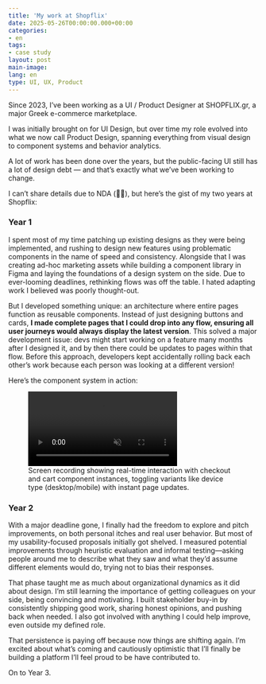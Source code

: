 ```yaml
---
title: 'My work at Shopflix'
date: 2025-05-26T00:00:00.000+00:00
categories:
- en
tags:
- case study
layout: post
main-image: 
lang: en
type: UI, UX, Product
---
```


Since 2023, I’ve been working as a UI / Product Designer at SHOPFLIX.gr, a major Greek e-commerce marketplace.

I was initially brought on for UI Design, but over time my role evolved into what we now call Product Design, spanning everything from visual design to component systems and behavior analytics.

A lot of work has been done over the years, but the public-facing UI still has a lot of design debt — and that’s exactly what we’ve been working to change.

I can’t share details due to NDA (😮‍💨), but here’s the gist of my two years at Shopflix:

### Year 1
I spent most of my time patching up existing designs as they were being implemented, and rushing to design new features using problematic components in the name of speed and consistency. Alongside that I was creating ad-hoc marketing assets while building a component library in Figma and laying the foundations of a design system on the side. Due to ever-looming deadlines, rethinking flows was off the table. I hated adapting work I believed was poorly thought-out.

But I developed something unique: an architecture where entire pages function as reusable components. Instead of just designing buttons and cards, **I made complete pages that I could drop into any flow, ensuring all user journeys would always display the latest version**. This solved a major development issue: devs might start working on a feature many months after I designed it, and by then there could be updates to pages within that flow. Before this approach, developers kept accidentally rolling back each other’s work because each person was looking at a different version!

Here’s the component system in action:

<figure>
  <video autoplay loop muted src="/assets/shopflix/shopflix-checkout-cart-components.mp4" class="w-100 br3"></video>
  <figcaption>Screen recording showing real-time interaction with checkout and cart component instances, toggling variants like device type (desktop/mobile) with instant page updates.</figcaption>
</figure>

### Year 2
With a major deadline gone, I finally had the freedom to explore and pitch improvements, on both personal itches and real user behavior. But most of my usability-focused proposals initially got shelved. I measured potential improvements through heuristic evaluation and informal testing—asking people around me to describe what they saw and what they’d assume different elements would do, trying not to bias their responses.

That phase taught me as much about organizational dynamics as it did about design. I’m still learning the importance of getting colleagues on your side, being convincing and motivating. I built stakeholder buy-in by consistently shipping good work, sharing honest opinions, and pushing back when needed. I also got involved with anything I could help improve, even outside my defined role.

That persistence is paying off because now things are shifting again. I’m excited about what’s coming and cautiously optimistic that I’ll finally be building a platform I’ll feel proud to be have contributed to.

On to Year 3.